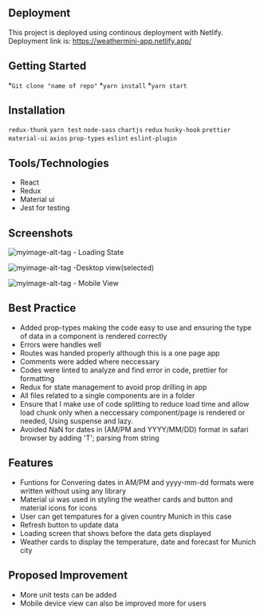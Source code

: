 ## **Deployment**
This project is deployed using continous deployment with Netlify.
Deployment link is: https://weathermini-app.netlify.app/

## **Getting Started**
*```Git clone "name of repo"```
*```yarn install```
*```yarn start```

## **Installation**
 ```redux-thunk```
```yarn test```
```node-sass```
```chartjs```
```redux```
```husky-hook```
```prettier```
```material-ui```
```axios```
```prop-types```
`eslint`
`eslint-plugin`

## **Tools/Technologies**
* React
* Redux
* Material ui
* Jest for testing


## **Screenshots**

![myimage-alt-tag](https://res.cloudinary.com/upperli/image/upload/v1632602449/Screenshot_2021-09-24_at_1.19.34_PM_songcp.png) - Loading State

![myimage-alt-tag](https://res.cloudinary.com/upperli/image/upload/v1632602539/screencapture-localhost-3000-2021-09-24-13_16_01_hlqlr5.png) -Desktop view(selected)

![myimage-alt-tag](https://res.cloudinary.com/upperli/image/upload/v1632753698/screencapture-localhost-3001-2021-09-27-15_41_07_g1tcuv.png) - Mobile View


## **Best Practice**
* Added prop-types making the code easy to use and ensuring the type of data in a component is rendered correctly
* Errors were handles well
* Routes was handed properly although this is a one page app
* Comments were added where neccessary
* Codes were linted to analyze and find error in code, prettier for formatting
* Redux for state management to avoid prop drilling in app
* All files related to a single components are in a folder
* Ensure that I make use of code splitting to reduce load time and allow load chunk only when a neccessary component/page is rendered or needed, Using suspense and lazy.
* Avoided NaN for dates in (AM/PM and YYYY/MM/DD) format in safari browser by adding 'T'; parsing from string

## **Features**
* Funtions for Convering dates in AM/PM and yyyy-mm-dd formats were written without using any library
* Material ui was used in styling the weather cards and button and material icons for icons
* User can get tempatures for a given country Munich in this case
* Refresh button to update data
* Loading screen that shows before the data gets displayed
* Weather cards to display the temperature, date and forecast for Munich city 


## **Proposed Improvement**
* More unit tests can be added
* Mobile device view can also be improved more for users

